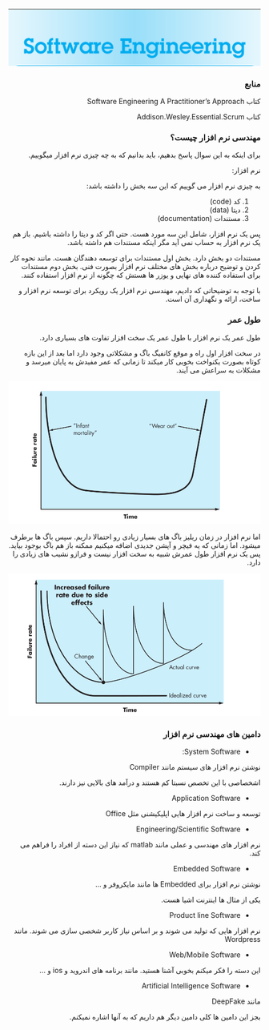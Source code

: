 <div dir="rtl">

![software-engineering.png](images/s_e.png)

<h3>منابع</h3>
کتاب Software Engineering A Practitioner’s Approach

کتاب Addison.Wesley.Essential.Scrum

<h3>
مهندسی نرم افزار چیست؟
</h3>
برای اینکه به این سوال پاسخ بدهیم، باید بدانیم که به چه چیزی نرم افزار میگوییم.

نرم افزار:

به چیزی نرم افزار می گوییم که این سه بخش را داشته باشد:

1. کد (code)
2. دیتا (data)
3. مستندات (documentation)

پس یک نرم افزار، شامل این سه مورد هست. حتی اگر کد و دیتا را داشته باشیم. باز هم یک نرم افزار به حساب نمی آید
مگر اینکه مستندات هم داشته باشد.

مستندات دو بخش دارد. بخش اول مستندات برای توسعه دهندگان هست. مانند نحوه کار کردن و توضیح درباره بخش های مختلف نرم افزار
بصورت فنی. بخش دوم مستندات برای استفاده کننده های نهایی و یوزر ها هستش که چگونه از نرم افزار استفاده کنند.

با توجه به توضیحاتی که دادیم، مهندسی نرم افزار یک رویکرد برای توسعه نرم افزار و ساخت، ارائه و نگهداری آن است.


<h3>طول عمر</h3>
طول عمر یک نرم افزار با طول عمر یک سخت افزار تفاوت های بسیاری دارد.

در سخت افزار اول راه و موقع کانفیگ باگ و مشکلاتی وجود دارد اما بعد از این بازه کوتاه بصورت یکنواخت بخوبی کار میکند
تا زمانی که عمر مفیدش به پایان میرسد و مشکلات به سراعش می آیند.

![software-engineering.png](images/hardware.png)

اما نرم افزار در زمان ریلیز باگ های بسیار زیادی رو احتمالا داریم. سپس باگ ها برطرف میشود. اما زمانی که یه فیچر و آپشن جدیدی اضافه میکنیم ممکنه باز هم باگ بوجود بیاید. پس یک نرم افزار طول عمرش شبیه به سخت افزار
نیست و فرازو نشیب های زیادی را دارد.

![software-engineering.png](images/software.png)

<h3>دامین های مهندسی نرم افزار</h3>

- System Software:

نوشتن نرم افزار های سیستم مانند Compiler

اشخصاصی با این تخصص نسبتا کم هستند و درآمد های بالایی نیز دارند.

- Application Software

توسعه و ساخت نرم افزار هایی اپلیکیشنی مثل Office

- Engineering/Scientific Software

نرم افزار های مهندسی و عملی مانند matlab که نیاز این دسته از افراد را فراهم می کند.

- Embedded Software

نوشتن نرم افزار برای Embedded ها مانند مایکروفر و ...

یکی از مثال ها اینترنت اشیا هست.

- Product line Software

نرم افزار هایی که تولید می شوند و بر اساس نیاز کاربر شخصی سازی می شوند. مانند Wordpress

- Web/Mobile Software

این دسته را فکر میکنم بخوبی آشنا هستید. مانند برنامه های اندروید و ios و ...

- Artificial Intelligence Software

مانند DeepFake

بجز این دامین ها کلی دامین دیگر هم داریم که به آنها اشاره نمیکنم.
</div>

